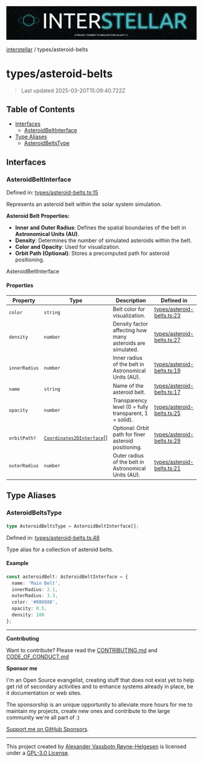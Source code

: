 <div><img alt="SPECCER logo" src="https://raw.githubusercontent.com/phun-ky/interstellar/main/public/interstellar-header.png" style="max-height:120px;"/></div>

[interstellar](../README.md) / types/asteroid-belts

# types/asteroid-belts

> Last updated 2025-03-20T15:09:40.722Z

## Table of Contents

- [Interfaces](#interfaces)
  - [AsteroidBeltInterface](#asteroidbeltinterface)
- [Type Aliases](#type-aliases)
  - [AsteroidBeltsType](#asteroidbeltstype)

## Interfaces

### AsteroidBeltInterface

Defined in:
[types/asteroid-belts.ts:15](https://github.com/phun-ky/interstellar/blob/main/src/types/asteroid-belts.ts#L15)

Represents an asteroid belt within the solar system simulation.

**Asteroid Belt Properties:**

- **Inner and Outer Radius**: Defines the spatial boundaries of the belt in
  **Astronomical Units (AU)**.
- **Density**: Determines the number of simulated asteroids within the belt.
- **Color and Opacity**: Used for visualization.
- **Orbit Path (Optional)**: Stores a precomputed path for asteroid positioning.

AsteroidBeltInterface

#### Properties

| Property                               | Type                                                             | Description                                                | Defined in                                                                                                      |
| -------------------------------------- | ---------------------------------------------------------------- | ---------------------------------------------------------- | --------------------------------------------------------------------------------------------------------------- |
| <a id="color"></a> `color`             | `string`                                                         | Belt color for visualization.                              | [types/asteroid-belts.ts:23](https://github.com/phun-ky/interstellar/blob/main/src/types/asteroid-belts.ts#L23) |
| <a id="density"></a> `density`         | `number`                                                         | Density factor affecting how many asteroids are simulated. | [types/asteroid-belts.ts:27](https://github.com/phun-ky/interstellar/blob/main/src/types/asteroid-belts.ts#L27) |
| <a id="innerradius"></a> `innerRadius` | `number`                                                         | Inner radius of the belt in Astronomical Units (AU).       | [types/asteroid-belts.ts:19](https://github.com/phun-ky/interstellar/blob/main/src/types/asteroid-belts.ts#L19) |
| <a id="name"></a> `name`               | `string`                                                         | Name of the asteroid belt.                                 | [types/asteroid-belts.ts:17](https://github.com/phun-ky/interstellar/blob/main/src/types/asteroid-belts.ts#L17) |
| <a id="opacity"></a> `opacity`         | `number`                                                         | Transparency level (0 = fully transparent, 1 = solid).     | [types/asteroid-belts.ts:25](https://github.com/phun-ky/interstellar/blob/main/src/types/asteroid-belts.ts#L25) |
| <a id="orbitpath"></a> `orbitPath?`    | [`Coordinates2DInterface`](planets.md#coordinates2dinterface)\[] | Optional: Orbit path for finer asteroid positioning.       | [types/asteroid-belts.ts:29](https://github.com/phun-ky/interstellar/blob/main/src/types/asteroid-belts.ts#L29) |
| <a id="outerradius"></a> `outerRadius` | `number`                                                         | Outer radius of the belt in Astronomical Units (AU).       | [types/asteroid-belts.ts:21](https://github.com/phun-ky/interstellar/blob/main/src/types/asteroid-belts.ts#L21) |

## Type Aliases

### AsteroidBeltsType

```ts
type AsteroidBeltsType = AsteroidBeltInterface[];
```

Defined in:
[types/asteroid-belts.ts:48](https://github.com/phun-ky/interstellar/blob/main/src/types/asteroid-belts.ts#L48)

Type alias for a collection of asteroid belts.

#### Example

```ts
const asteroidBelt: AsteroidBeltInterface = {
  name: 'Main Belt',
  innerRadius: 2.1,
  outerRadius: 3.3,
  color: '#888888',
  opacity: 0.5,
  density: 100
};
```

---

**Contributing**

Want to contribute? Please read the
[CONTRIBUTING.md](https://github.com/phun-ky/interstellar/blob/main/CONTRIBUTING.md)
and
[CODE_OF_CONDUCT.md](https://github.com/phun-ky/interstellar/blob/main/CODE_OF_CONDUCT.md)

**Sponsor me**

I'm an Open Source evangelist, creating stuff that does not exist yet to help
get rid of secondary activities and to enhance systems already in place, be it
documentation or web sites.

The sponsorship is an unique opportunity to alleviate more hours for me to
maintain my projects, create new ones and contribute to the large community
we're all part of :)

[Support me on GitHub Sponsors](https://github.com/sponsors/phun-ky).

---

This project created by [Alexander Vassbotn Røyne-Helgesen](http://phun-ky.net)
is licensed under a
[GPL-3.0 License](https://choosealicense.com/licenses/gpl-3.0/).
